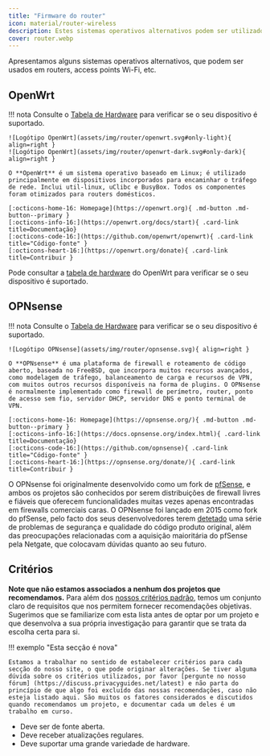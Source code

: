 ```yaml
---
title: "Firmware do router"
icon: material/router-wireless
description: Estes sistemas operativos alternativos podem ser utilizados para proteger o seu router ou ponto de acesso Wi-Fi.
cover: router.webp
---
```


Apresentamos alguns sistemas operativos alternativos, que podem ser usados em routers, access points Wi-Fi, etc.

## OpenWrt

!!! nota
    Consulte o [Tabela de Hardware](https://openwrt.org/toh/start) para verificar se o seu dispositivo é suportado.

    ![Logótipo OpenWrt](assets/img/router/openwrt.svg#only-light){ align=right }
    ![Logótipo OpenWrt](assets/img/router/openwrt-dark.svg#only-dark){ align=right }
    
    O **OpenWrt** é um sistema operativo baseado em Linux; é utilizado principalmente em dispositivos incorporados para encaminhar o tráfego de rede. Inclui util-linux, uClibc e BusyBox. Todos os componentes foram otimizados para routers domésticos.
    
    [:octicons-home-16: Homepage](https://openwrt.org){ .md-button .md-button--primary }
    [:octicons-info-16:](https://openwrt.org/docs/start){ .card-link title=Documentação}
    [:octicons-code-16:](https://github.com/openwrt/openwrt){ .card-link title="Código-fonte" }
    [:octicons-heart-16:](https://openwrt.org/donate){ .card-link title=Contribuir }

Pode consultar a [tabela de hardware](https://openwrt.org/toh/start) do OpenWrt para verificar se o seu dispositivo é suportado.

## OPNsense

!!! nota
    Consulte o [Tabela de Hardware](https://openwrt.org/toh/start) para verificar se o seu dispositivo é suportado.

    ![Logótipo OPNsense](assets/img/router/opnsense.svg){ align=right }
    
    O **OPNsense** é uma plataforma de firewall e roteamento de código aberto, baseada no FreeBSD, que incorpora muitos recursos avançados, como modelagem de tráfego, balanceamento de carga e recursos de VPN, com muitos outros recursos disponíveis na forma de plugins. O OPNsense é normalmente implementado como firewall de perímetro, router, ponto de acesso sem fio, servidor DHCP, servidor DNS e ponto terminal de VPN.
    
    [:octicons-home-16: Homepage](https://opnsense.org/){ .md-button .md-button--primary }
    [:octicons-info-16:](https://docs.opnsense.org/index.html){ .card-link title=Documentação}
    [:octicons-code-16:](https://github.com/opnsense){ .card-link title="Código-fonte" }
    [:octicons-heart-16:](https://opnsense.org/donate/){ .card-link title=Contribuir }

O OPNsense foi originalmente desenvolvido como um fork de [pfSense](https://en.wikipedia.org/wiki/PfSense), e ambos os projetos são conhecidos por serem distribuições de firewall livres e fiáveis que oferecem funcionalidades muitas vezes apenas encontradas em firewalls comerciais caras. O OPNsense foi lançado em 2015 como fork do pfSense, pelo facto dos seus desenvolvedores terem [detetado](https://docs.opnsense.org/history/thefork.html) uma série de problemas de segurança e qualidade do código produto original, além das preocupações relacionadas com a aquisição maioritária do pfSense pela Netgate, que colocavam dúvidas quanto ao seu futuro.

## Critérios

**Note que não estamos associados a nenhum dos projetos que recomendamos.** Para além dos [nossos critérios padrão](about/criteria.md), temos um conjunto claro de requisitos que nos permitem fornecer recomendações objetivas. Sugerimos que se familiarize com esta lista antes de optar por um projeto e que desenvolva a sua própria investigação para garantir que se trata da escolha certa para si.

!!! exemplo "Esta secção é nova"

    Estamos a trabalhar no sentido de estabelecer critérios para cada secção do nosso site, o que pode originar alterações. Se tiver alguma dúvida sobre os critérios utilizados, por favor [pergunte no nosso fórum] (https://discuss.privacyguides.net/latest) e não parta do princípio de que algo foi excluído das nossas recomendações, caso não esteja listado aqui. São muitos os fatores considerados e discutidos quando recomendamos um projeto, e documentar cada um deles é um trabalho em curso.

- Deve ser de fonte aberta.
- Deve receber atualizações regulares.
- Deve suportar uma grande variedade de hardware.
